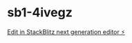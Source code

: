 # sb1-4ivegz

[Edit in StackBlitz next generation editor ⚡️](https://stackblitz.com/~/github.com/gracekabaghe/sb1-4ivegz)